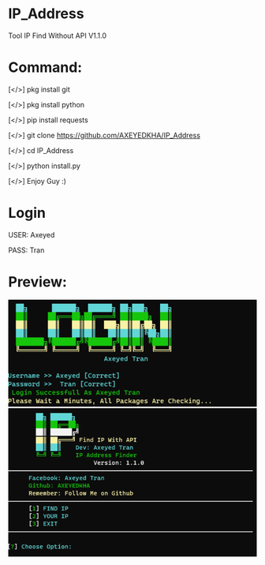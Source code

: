 # IP_Address

Tool IP Find Without API V1.1.0

# Command:

[</>] pkg install git

[</>] pkg install python

[</>] pip install requests

[</>] git clone https://github.com/AXEYEDKHA/IP_Address

[</>] cd IP_Address

[</>] python install.py

[</>] Enjoy Guy :)

# Login

USER: Axeyed

PASS: Tran

# Preview:
<img src = "preview1.png">
<img src = "preview2.png">

